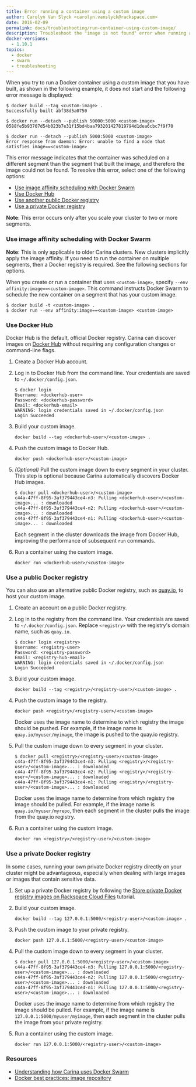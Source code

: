 ```yaml
---
title: Error running a container using a custom image
author: Carolyn Van Slyck <carolyn.vanslyck@rackspace.com>
date: 2016-02-09
permalink: docs/troubleshooting/run-container-using-custom-image/
description: Troubleshoot the "image is not found" error when running a container
docker-versions:
  - 1.10.1
topics:
  - docker
  - swarm
  - troubleshooting
---
```


When you try to run a Docker container using a custom image that you have built,
as shown in the following example, it does not start and the following error
message is displayed:

```
$ docker build --tag <custom-image> .
Successfully built abf38d5a0750

$ docker run --detach --publish 50000:5000 <custom-image>
0588fe5b93707d54b023b7e31f15bd4baa793201427819794d1dea6cbc7f9f70

$ docker run --detach --publish 5000:5000 <custom-image>
Error response from daemon: Error: unable to find a node that satisfies image==<custom-image>
```

This error message indicates that the container was scheduled on a different segment
than the segment that built the image, and therefore the image could not be found.
To resolve this error, select one of the following options:

* [Use image affinity scheduling with Docker Swarm](#use-image-affinity-scheduling-with-docker-swarm)
* [Use Docker Hub](#use-docker-hub)
* [Use another public Docker registry](#use-a-public-docker-registry)
* [Use a private Docker registry](#use-a-private-docker-registry)

**Note**: This error occurs only after you scale your cluster to two or more segments.

### Use image affinity scheduling with Docker Swarm
**Note**: This is only applicable to older Carina clusters. New clusters implicitly apply
the image affinity. If you need to run the container on multiple segments,
then a Docker registry is required. See the following sections for options.

When you create or run a container that uses `<custom-image>`,
specify `--env affinity:image==<custom-image>`. This command instructs Docker Swarm
to schedule the new container on a segment that has your custom image.

```
$ docker build -t <custom-image> .
$ docker run --env affinity:image==<custom-image> <custom-image>
```

### Use Docker Hub
Docker Hub is the default, official Docker registry. Carina can discover images on
[Docker Hub](https://hub.docker.com/) without requiring any configuration
changes or command-line flags.

1. Create a Docker Hub account.
1. Log in to Docker Hub from the command line. Your credentials are saved to `~/.docker/config.json`.

    ```
    $ docker login
    Username: <dockerhub-user>
    Password: <dockerhub-password>
    Email: <dockerhub-email>
    WARNING: login credentials saved in ~/.docker/config.json
    Login Succeeded
    ```

1. Build your custom image.

    ```
    docker build --tag <dockerhub-user>/<custom-image> .
    ```

1. Push the custom image to Docker Hub.

    ```
    docker push <dockerhub-user>/<custom-image>
    ```

1. _(Optional)_ Pull the custom image down to every segment in your cluster.
    This step is optional because Carina automatically discovers Docker Hub images.

    ```
    $ docker pull <dockerhub-user>/<custom-image>
    c44a-47ff-8f95-3af379443ce4-n3: Pulling <dockerhub-user>/<custom-image>... : downloaded
    c44a-47ff-8f95-3af379443ce4-n2: Pulling <dockerhub-user>/<custom-image>... : downloaded
    c44a-47ff-8f95-3af379443ce4-n1: Pulling <dockerhub-user>/<custom-image>... : downloaded
    ```

    Each segment in the cluster downloads the image from Docker Hub, improving
    the performance of subsequent `run` commands.

1. Run a container using the custom image.

    ```
    docker run <dockerhub-user>/<custom-image>
    ```

### Use a public Docker registry
You can also use an alternative public Docker registry, such as [quay.io](http://quay.io),
to host your custom image.

1. Create an account on a public Docker registry.

1. Log in to the registry from the command line. Your credentials are saved to `~/.docker/config.json`.
    Replace `<registry>` with the registry's domain name, such as `quay.io`.

    ```
    $ docker login <registry>
    Username: <registry-user>
    Password: <registry-password>
    Email: <registry-hub-email>
    WARNING: login credentials saved in ~/.docker/config.json
    Login Succeeded
    ```

1. Build your custom image.

    ```
    docker build --tag <registry>/<registry-user>/<custom-image> .
    ```

1. Push the custom image to the registry.

    ```
    docker push <registry>/<registry-user>/<custom-image>
    ```

    Docker uses the image name to determine to which registry the image should be pushed.
    For example, if the image name is `quay.io/myuser/myimage`, the image is pushed to the quay.io registry.

1. Pull the custom image down to every segment in your cluster.

    ```
    $ docker pull <registry>/<registry-user>/<custom-image>
    c44a-47ff-8f95-3af379443ce4-n3: Pulling <registry>/<registry-user>/<custom-image>... : downloaded
    c44a-47ff-8f95-3af379443ce4-n2: Pulling <registry>/<registry-user>/<custom-image>... : downloaded
    c44a-47ff-8f95-3af379443ce4-n1: Pulling <registry>/<registry-user>/<custom-image>... : downloaded
    ```

    Docker uses the image name to determine from which registry the image should be pulled.
    For example, if the image name is `quay.io/myuser/myrepo`, then each segment
    in the cluster pulls the image from the quay.io registry.

1. Run a container using the custom image.

    ```
    docker run <registry>/<registry-user>/<custom-image>
    ```

### Use a private Docker registry
In some cases, running your own private Docker registry directly on your cluster
might be advantageous, especially when dealing with large images or images that contain sensitive data.

1. Set up a private Docker registry by following the
    [Store private Docker registry images on Rackspace Cloud Files]({{site.baseurl}}/docs/tutorials/registry-on-cloud-files/)
    tutorial.

1. Build your custom image.

    ```
    docker build --tag 127.0.0.1:5000/<registry-user>/<custom-image> .
    ```

1. Push the custom image to your private registry.

    ```
    docker push 127.0.0.1:5000/<registry-user>/<custom-image>
    ```

1. Pull the custom image down to every segment in your cluster.

    ```
    $ docker pull 127.0.0.1:5000/<registry-user>/<custom-image>
    c44a-47ff-8f95-3af379443ce4-n3: Pulling 127.0.0.1:5000/<registry-user>/<custom-image>... : downloaded
    c44a-47ff-8f95-3af379443ce4-n2: Pulling 127.0.0.1:5000/<registry-user>/<custom-image>... : downloaded
    c44a-47ff-8f95-3af379443ce4-n1: Pulling 127.0.0.1:5000/<registry-user>/<custom-image>... : downloaded
    ```

    Docker uses the image name to determine from which registry the image should be pulled.
    For example, if the image name is `127.0.0.1:5000/myuser/myimage`,
    then each segment in the cluster pulls the image from your private registry.

1. Run a container using the custom image.

    ```
    docker run 127.0.0.1:5000/<registry-user>/<custom-image>
    ```

### Resources

* [Understanding how Carina uses Docker Swarm]({{site.baseurl}}/docs/concepts/docker-swarm-carina/)
* [Docker best practices: image repository]({{site.baseurl}}/docs/best-practices/docker-best-practices-image-repository/)
